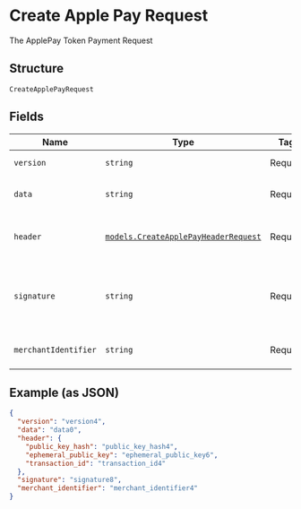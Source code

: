 
# Create Apple Pay Request

The ApplePay Token Payment Request

## Structure

`CreateApplePayRequest`

## Fields

| Name | Type | Tags | Description |
|  --- | --- | --- | --- |
| `version` | `string` | Required | The token version |
| `data` | `string` | Required | The cryptography data |
| `header` | [`models.CreateApplePayHeaderRequest`](../../doc/models/create-apple-pay-header-request.md) | Required | The ApplePay header request |
| `signature` | `string` | Required | Detached PKCS #7 signature, Base64 encoded as string |
| `merchantIdentifier` | `string` | Required | ApplePay Merchant identifier |

## Example (as JSON)

```json
{
  "version": "version4",
  "data": "data0",
  "header": {
    "public_key_hash": "public_key_hash4",
    "ephemeral_public_key": "ephemeral_public_key6",
    "transaction_id": "transaction_id4"
  },
  "signature": "signature8",
  "merchant_identifier": "merchant_identifier4"
}
```

